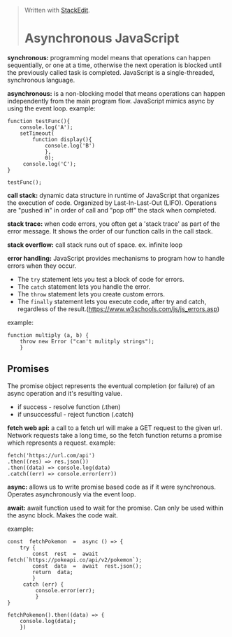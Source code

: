 > Written with [StackEdit](https://stackedit.io/).
> # Asynchronous JavaScript
**synchronous:** programming model means that operations can happen sequentially, or one at a time, otherwise the next operation is blocked until the previously called task is completed. JavaScript is a single-threaded, synchronous language. 

**asynchronous:** is a non-blocking model that means operations can happen independently from the main program flow.  JavaScript mimics async by using the event loop. 
example:

    function testFunc(){
	    console.log('A');
	    setTimeout(
		    function display(){
			    console.log('B')
			    },
			    0);
		 console.log('C');
    }
    
    testFunc();

**call stack:** dynamic data structure in runtime of JavaScript that organizes the execution of code. Organized by Last-In-Last-Out (LIFO). Operations are "pushed in" in order of call and "pop off" the stack when completed.

**stack trace:** when code errors, you often get a 'stack trace' as part of the error message. It shows the order of our function calls in the call stack. 

**stack overflow:** call stack runs out of space. ex. infinite loop

**error handling:** JavaScript provides mechanisms to program how to handle errors when they occur. 

 - The  `try`  statement lets you test a block of code for errors.
 - The  `catch`  statement lets you handle the error.
 - The  `throw`  statement lets you create custom errors.
 - The  `finally`  statement lets you execute code, after try and catch, regardless of the result.(https://www.w3schools.com/js/js_errors.asp)

example:

    function multiply (a, b) {										
    	throw new Error ("can't mulitply strings");
    	}
## Promises
The promise object represents the eventual completion (or failure) of an async operation and it's resulting value.

 - if success - resolve function (.then)
 - if unsuccessful - reject function (.catch)

**fetch web api:** a call to a fetch url will make a GET request to the given url. Network requests take a long time, so the fetch function returns a promise which represents a request. 
example:

    fetch('https://url.com/api')
    .then((res) => res.json())
    .then((data) => console.log(data)
    .catch((err) => console.error(err))
    
**async:** allows us to write promise based code as if it were synchronous. Operates asynchronously via the event loop. 

**await:** await function used to wait for the promise. Can only be used within the async block. Makes the code wait.

example:

    const  fetchPokemon  =  async () => {
	    try {
		    const  rest  =  await fetch(`https://pokeapi.co/api/v2/pokemon`);
		    const  data  =  await  rest.json();
		    return  data;
		    } 
		 catch (err) {
			 console.error(err);
			 }
	}
	
	fetchPokemon().then((data) => {
		console.log(data);
		})